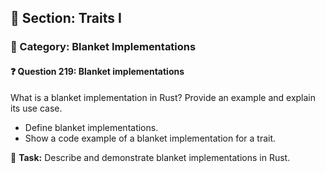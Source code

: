 ## 📘 Section: Traits I  
### 🔹 Category: Blanket Implementations  
#### ❓ Question 219: Blanket implementations

What is a blanket implementation in Rust? Provide an example and explain its use case.

- Define blanket implementations.
- Show a code example of a blanket implementation for a trait.

🔧 **Task:** Describe and demonstrate blanket implementations in Rust.
